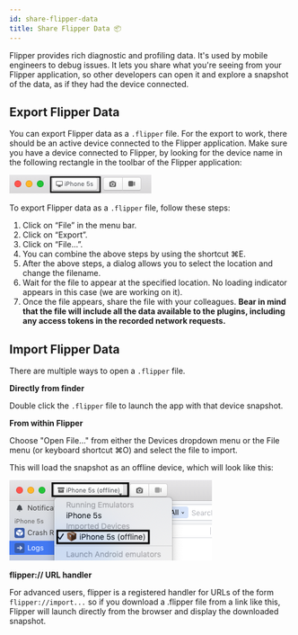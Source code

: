 ```yaml
---
id: share-flipper-data
title: Share Flipper Data 📦
---
```


Flipper provides rich diagnostic and profiling data. It's used by mobile engineers to debug issues. It lets you share what you're seeing from your Flipper application, so other developers can open it and explore a snapshot of the data, as if they had the device connected.

## Export Flipper Data

You can export Flipper data as a `.flipper` file. For the export to work, there should be an active device connected to the Flipper application. Make sure you have a device connected to Flipper, by looking for the device name in the following rectangle in the toolbar of the Flipper application:

![selectedDevice](/docs/assets/shareFlipperData/selectedDevice.png)

To export Flipper data as a `.flipper` file, follow these steps:

1. Click on “File” in the menu bar.
2. Click on “Export”.
3. Click on “File...”.
4. You can combine the above steps by using the shortcut ⌘E.
5. After the above steps, a dialog allows you to select the location and change the filename.
6. Wait for the file to appear at the specified location. No loading indicator appears in this case (we are working on it).
7. Once the file appears, share the file with your colleagues. **Bear in mind that the file will include all the data available to the plugins, including any access tokens in the recorded network requests.**

## Import Flipper Data

There are multiple ways to open a `.flipper` file.

**Directly from finder**

Double click the `.flipper` file to launch the app with that device snapshot.

**From within Flipper**

Choose "Open File..." from either the Devices dropdown menu or the File menu (or keyboard shortcut ⌘O) and select the file to import.

This will load the snapshot as an offline device, which will look like this:

![importedDevice](/docs/assets/shareFlipperData/importedDevice.png)

**flipper:// URL handler**

For advanced users, flipper is a registered handler for URLs of the form `flipper://import...` so if you download a .flipper file from a link like this, Flipper will launch directly from the browser and display the downloaded snapshot.
